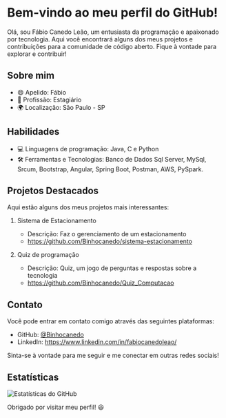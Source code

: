 # Bem-vindo ao meu perfil do GitHub!

Olá, sou Fábio Canedo Leão, um entusiasta da programação e apaixonado por tecnologia. Aqui você encontrará alguns dos meus projetos e contribuições para a comunidade de código aberto. Fique à vontade para explorar e contribuir!

## Sobre mim

- 😄 Apelido: Fábio
- 💼 Profissão: Estagiário 
- 🌍 Localização: São Paulo - SP

## Habilidades

- 💻 Linguagens de programação: Java, C e Python
- 🛠️ Ferramentas e Tecnologias: Banco de Dados Sql Server, MySql, Srcum, Bootstrap, Angular, Spring Boot, Postman, AWS, PySpark.

## Projetos Destacados

Aqui estão alguns dos meus projetos mais interessantes:

1. Sistema de Estacionamento
   - Descrição: Faz o gerenciamento de um estacionamento
   - https://github.com/Binhocanedo/sistema-estacionamento

2. Quiz de programação
   - Descrição: Quiz, um jogo de perguntas e respostas sobre a tecnologia
   - https://github.com/Binhocanedo/Quiz_Computacao



## Contato

Você pode entrar em contato comigo através das seguintes plataformas:

- GitHub: [@Binhocanedo](https://github.com/Binhocanedo)
- LinkedIn: https://www.linkedin.com/in/fabiocanedoleao/

Sinta-se à vontade para me seguir e me conectar em outras redes sociais!

## Estatísticas

![Estatísticas do GitHub](https://github-readme-stats.vercel.app/api?username=Binhocanedo&show_icons=true&theme=dark)

Obrigado por visitar meu perfil! 😃

